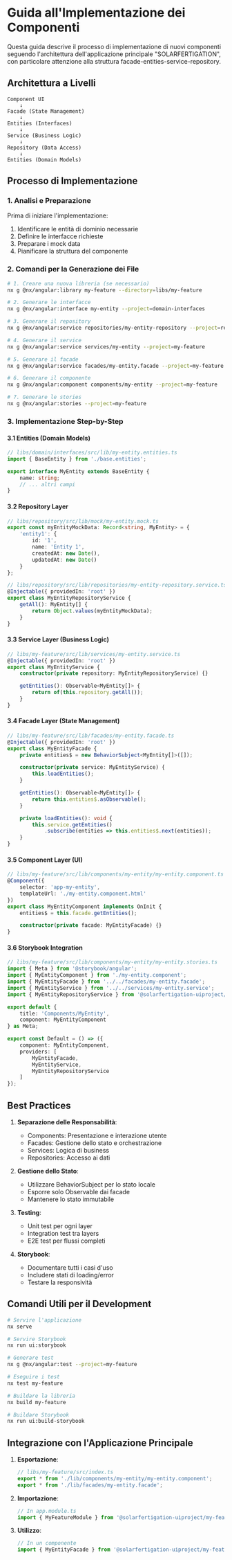 # Guida all'Implementazione dei Componenti

Questa guida descrive il processo di implementazione di nuovi componenti seguendo l'architettura dell'applicazione principale "SOLARFERTIGATION", con particolare attenzione alla struttura facade-entities-service-repository.

## Architettura a Livelli

```
Component UI
    ↓
Facade (State Management)
    ↓
Entities (Interfaces)
    ↓
Service (Business Logic)
    ↓
Repository (Data Access)
    ↓
Entities (Domain Models)
```

## Processo di Implementazione

### 1. Analisi e Preparazione

Prima di iniziare l'implementazione:

1. Identificare le entità di dominio necessarie
2. Definire le interfacce richieste
3. Preparare i mock data
4. Pianificare la struttura del componente

### 2. Comandi per la Generazione dei File

```bash
# 1. Creare una nuova libreria (se necessario)
nx g @nx/angular:library my-feature --directory=libs/my-feature

# 2. Generare le interfacce
nx g @nx/angular:interface my-entity --project=domain-interfaces

# 3. Generare il repository
nx g @nx/angular:service repositories/my-entity-repository --project=repository

# 4. Generare il service
nx g @nx/angular:service services/my-entity --project=my-feature

# 5. Generare il facade
nx g @nx/angular:service facades/my-entity.facade --project=my-feature

# 6. Generare il componente
nx g @nx/angular:component components/my-entity --project=my-feature

# 7. Generare le stories
nx g @nx/angular:stories --project=my-feature
```

### 3. Implementazione Step-by-Step

#### 3.1 Entities (Domain Models)

```typescript
// libs/domain/interfaces/src/lib/my-entity.entities.ts
import { BaseEntity } from './base.entities';

export interface MyEntity extends BaseEntity {
    name: string;
    // ... altri campi
}
```

#### 3.2 Repository Layer

```typescript
// libs/repository/src/lib/mock/my-entity.mock.ts
export const myEntityMockData: Record<string, MyEntity> = {
    'entity1': {
        id: '1',
        name: 'Entity 1',
        createdAt: new Date(),
        updatedAt: new Date()
    }
};

// libs/repository/src/lib/repositories/my-entity-repository.service.ts
@Injectable({ providedIn: 'root' })
export class MyEntityRepositoryService {
    getAll(): MyEntity[] {
        return Object.values(myEntityMockData);
    }
}
```

#### 3.3 Service Layer (Business Logic)

```typescript
// libs/my-feature/src/lib/services/my-entity.service.ts
@Injectable({ providedIn: 'root' })
export class MyEntityService {
    constructor(private repository: MyEntityRepositoryService) {}

    getEntities(): Observable<MyEntity[]> {
        return of(this.repository.getAll());
    }
}
```

#### 3.4 Facade Layer (State Management)

```typescript
// libs/my-feature/src/lib/facades/my-entity.facade.ts
@Injectable({ providedIn: 'root' })
export class MyEntityFacade {
    private entities$ = new BehaviorSubject<MyEntity[]>([]);

    constructor(private service: MyEntityService) {
        this.loadEntities();
    }

    getEntities(): Observable<MyEntity[]> {
        return this.entities$.asObservable();
    }

    private loadEntities(): void {
        this.service.getEntities()
            .subscribe(entities => this.entities$.next(entities));
    }
}
```

#### 3.5 Component Layer (UI)

```typescript
// libs/my-feature/src/lib/components/my-entity/my-entity.component.ts
@Component({
    selector: 'app-my-entity',
    templateUrl: './my-entity.component.html'
})
export class MyEntityComponent implements OnInit {
    entities$ = this.facade.getEntities();

    constructor(private facade: MyEntityFacade) {}
}
```

#### 3.6 Storybook Integration

```typescript
// libs/my-feature/src/lib/components/my-entity/my-entity.stories.ts
import { Meta } from '@storybook/angular';
import { MyEntityComponent } from './my-entity.component';
import { MyEntityFacade } from '../../facades/my-entity.facade';
import { MyEntityService } from '../../services/my-entity.service';
import { MyEntityRepositoryService } from '@solarfertigation-uiproject/repository';

export default {
    title: 'Components/MyEntity',
    component: MyEntityComponent
} as Meta;

export const Default = () => ({
    component: MyEntityComponent,
    providers: [
        MyEntityFacade,
        MyEntityService,
        MyEntityRepositoryService
    ]
});
```

## Best Practices

1. **Separazione delle Responsabilità**:
   - Components: Presentazione e interazione utente
   - Facades: Gestione dello stato e orchestrazione
   - Services: Logica di business
   - Repositories: Accesso ai dati

2. **Gestione dello Stato**:
   - Utilizzare BehaviorSubject per lo stato locale
   - Esporre solo Observable dai facade
   - Mantenere lo stato immutabile

3. **Testing**:
   - Unit test per ogni layer
   - Integration test tra layers
   - E2E test per flussi completi

4. **Storybook**:
   - Documentare tutti i casi d'uso
   - Includere stati di loading/error
   - Testare la responsività

## Comandi Utili per il Development

```bash
# Servire l'applicazione
nx serve

# Servire Storybook
nx run ui:storybook

# Generare test
nx g @nx/angular:test --project=my-feature

# Eseguire i test
nx test my-feature

# Buildare la libreria
nx build my-feature

# Buildare Storybook
nx run ui:build-storybook
```

## Integrazione con l'Applicazione Principale

1. **Esportazione**:
   ```typescript
   // libs/my-feature/src/index.ts
   export * from './lib/components/my-entity/my-entity.component';
   export * from './lib/facades/my-entity.facade';
   ```

2. **Importazione**:
   ```typescript
   // In app.module.ts
   import { MyFeatureModule } from '@solarfertigation-uiproject/my-feature';
   ```

3. **Utilizzo**:
   ```typescript
   // In un componente
   import { MyEntityFacade } from '@solarfertigation-uiproject/my-feature';
   ```
